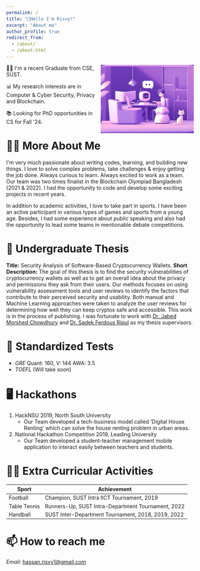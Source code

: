 ```yaml
---
permalink: /
title: "👋Hello I'm Risvy!"
excerpt: "About me"
author_profile: true
redirect_from: 
  - /about/
  - /about.html
---
```


<!-- Embedd a picture here name side_image.jpeg, aligh=right, width = 300px -->
<img src="/images/side_image_demo.jpeg" align="right" width="250"/>
👨‍💻 I'm a recent Graduate from CSE, SUST.

📊 My research interests are in Computer & Cyber Security, Privacy and Blockchain.

📚 Looking for PhD opportunities in CS for Fall '24.

# 🙋‍♂️ More About Me
I'm very much passionate about writing codes, learning, and building new things. I love to solve complex problems, take challenges & enjoy getting the job done. Always curious to learn. Always excited to work as a team. Our team was two times finalist in the Blockchain Olympiad Bangladesh (2021 & 2022). I had the opportunity to code and develop some exciting projects in recent years. 

In addition to academic activities, I love to take part in sports. I have been an active participant in various types of games and sports from a young age. Besides, I had some experience about public speaking and also had the opportunity to lead some teams in mentionable debate competitions.

# 🔬 Undergraduate Thesis
**Title:** Security Analysis of Software-Based Cryptocurrency Wallets.
**Short Description:** The goal of this thesis is to find the security vulnerabilities of cryptocurrency wallets as well as to get an overall idea about the privacy and permissions they ask from their users. Our methods focuses on using vulnerability assessment tools and user reviews to identify the factors that contribute to their perceived security and usability. Both manual and Machine Learning approaches were taken to analyze the user reviews for determining how well they can keep cryptos safe and accessible. This work is in the process of publishing. I was fortunate to work with [Dr. Jabed Morshed Chowdhury](https://scholar.google.com/citations?user=n3jMWFQAAAAJ&hl=en&oi=ao) and [Dr. Sadek Ferdous Ripul](https://scholar.google.com/citations?user=DnQAee0AAAAJ&hl=en&oi=ao) as my thesis supervisors.

# 🎒 Standardized Tests
- *GRE* Quant: 160, V: 144 AWA: 3.5
- *TOEFL* (Will take soon)

# 🖥️ Hackathons 
1. HackNSU 2019, North South University
   - Our Team developed a tech-business model called ‘Digital House Renting’ which can solve the house renting problem in urban areas.
2. National Hackathon Competition 2019, Leading University
   - Our Team developed a student-teacher management mobile application to interact easily between teachers and students.

# 🤾‍♂️ Extra Curricular Activities

| Sport       | Achievement                                          |
|-------------|------------------------------------------------------|
| Football    | Champion, SUST Intra IICT Tournament, 2019           |
| Table Tennis| Runners-Up, SUST Intra-Department Tournament, 2022   |
| Handball    | SUST Inter-Department Tournament, 2018, 2019, 2022   |

# 📫 How to reach me
*Email:* hassan.risvy1@gmail.com

